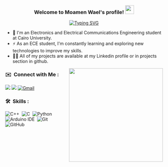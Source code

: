 <h3 align="center">
  Welcome to Moamen Wael's profile!
  <img src="https://media.giphy.com/media/hvRJCLFzcasrR4ia7z/giphy.gif" width="28">
</h3>

<!-- Typing SVG by DenverCoder1 - https://github.com/DenverCoder1/readme-typing-svg -->
<p align="center">
  <a href="https://git.io/typing-svg"><img src="https://readme-typing-svg.demolab.com?font=Fira+Code&size=22&pause=1000&color=003140&center=true&vCenter=true&width=440&height=45&separator=%3C&lines=while+(!(succeed+%3D+try()));" alt="Typing SVG" /></a>
</p> 

- 🏢 I'm an Electronics and Electrical Communications Engineering student at Cairo University.
- ⚡ As an ECE student, I'm constantly learning and exploring new technologies to improve my skills.
- 👨‍💻 All of my projects are available at my Linkedin profile or in projects section in github.

<img width="300" align="right" src="https://media.giphy.com/media/v1.Y2lkPTc5MGI3NjExMm5semNvamVlejY1c3N3eWYzbjJjNXM3OHVyNTNrNXFsN3Yzd3FxNiZlcD12MV9pbnRlcm5hbF9naWZfYnlfaWQmY3Q9Zw/qgQUggAC3Pfv687qPC/giphy.gif">


### ✉️ &nbsp;Connect with Me :
<a href="https://www.linkedin.com/in/mo2menwael/" target="_blank"><img src="https://img.shields.io/badge/LinkedIn-0077B5?style=for-the-badge&logo=linkedin&logoColor=white"/></a>
<a href="https://t.me/Mo2menWael" target="_blank"><img src="https://img.shields.io/badge/-telegram-0077B5?style=for-the-badge&logo=Telegram&logoColor=white"/></a>
[![Gmail](https://img.shields.io/badge/Gmail-D14836?style=for-the-badge&logo=gmail&logoColor=white&link=mailto:moamenwael7@gmail.com)](mailto:moamenwael7@gmail.com)
### 🛠 &nbsp;Skills :
![C++](https://img.shields.io/badge/-C++-05122A?style=flat-square&logo=cplusplus)&nbsp;
![C](https://img.shields.io/badge/-C++-05122A?style=flat-square&logo=c)&nbsp;
![Python](https://img.shields.io/badge/-Python%20-05122A?style=flat-square&logo=python)&nbsp;
![Arduino IDE](https://img.shields.io/badge/-Arduino%20IDE%20-05122A?style=flat-square&logo=arduino)&nbsp;
![Git](https://img.shields.io/badge/-Git-05122A?style=flat-square&logo=git)&nbsp;
![GitHub](https://img.shields.io/badge/-GitHub-05122A?style=flat-square&logo=github)&nbsp;
